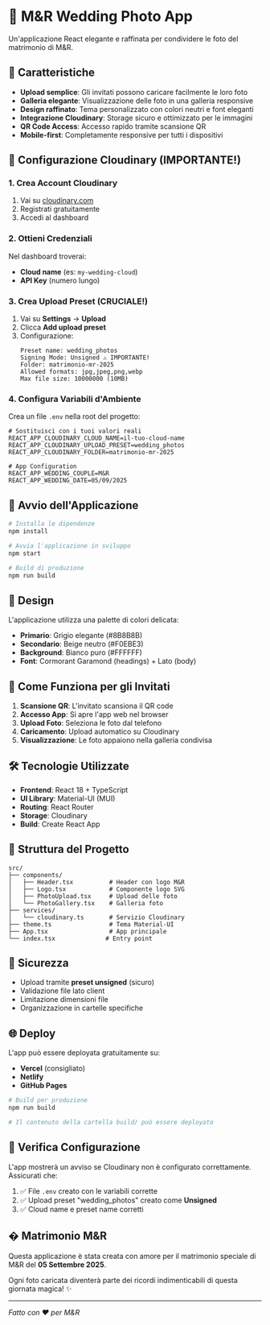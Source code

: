 # 💒 M&R Wedding Photo App

Un'applicazione React elegante e raffinata per condividere le foto del matrimonio di M&R.

## 🌸 Caratteristiche

- **Upload semplice**: Gli invitati possono caricare facilmente le loro foto
- **Galleria elegante**: Visualizzazione delle foto in una galleria responsive
- **Design raffinato**: Tema personalizzato con colori neutri e font eleganti
- **Integrazione Cloudinary**: Storage sicuro e ottimizzato per le immagini
- **QR Code Access**: Accesso rapido tramite scansione QR
- **Mobile-first**: Completamente responsive per tutti i dispositivi

## 🔧 Configurazione Cloudinary (IMPORTANTE!)

### 1. Crea Account Cloudinary
1. Vai su [cloudinary.com](https://cloudinary.com)
2. Registrati gratuitamente
3. Accedi al dashboard

### 2. Ottieni Credenziali
Nel dashboard troverai:
- **Cloud name** (es: `my-wedding-cloud`)
- **API Key** (numero lungo)

### 3. Crea Upload Preset (CRUCIALE!)
1. Vai su **Settings** → **Upload**
2. Clicca **Add upload preset**
3. Configurazione:
   ```
   Preset name: wedding_photos
   Signing Mode: Unsigned ⚠️ IMPORTANTE!
   Folder: matrimonio-mr-2025
   Allowed formats: jpg,jpeg,png,webp
   Max file size: 10000000 (10MB)
   ```

### 4. Configura Variabili d'Ambiente
Crea un file `.env` nella root del progetto:

```env
# Sostituisci con i tuoi valori reali
REACT_APP_CLOUDINARY_CLOUD_NAME=il-tuo-cloud-name
REACT_APP_CLOUDINARY_UPLOAD_PRESET=wedding_photos
REACT_APP_CLOUDINARY_FOLDER=matrimonio-mr-2025

# App Configuration
REACT_APP_WEDDING_COUPLE=M&R
REACT_APP_WEDDING_DATE=05/09/2025
```

## 🚀 Avvio dell'Applicazione

```bash
# Installa le dipendenze
npm install

# Avvia l'applicazione in sviluppo
npm start

# Build di produzione
npm run build
```

## 🎨 Design

L'applicazione utilizza una palette di colori delicata:
- **Primario**: Grigio elegante (#8B8B8B)
- **Secondario**: Beige neutro (#F0EBE3)
- **Background**: Bianco puro (#FFFFFF)
- **Font**: Cormorant Garamond (headings) + Lato (body)

## 📱 Come Funziona per gli Invitati

1. **Scansione QR**: L'invitato scansiona il QR code
2. **Accesso App**: Si apre l'app web nel browser
3. **Upload Foto**: Seleziona le foto dal telefono
4. **Caricamento**: Upload automatico su Cloudinary
5. **Visualizzazione**: Le foto appaiono nella galleria condivisa

## 🛠 Tecnologie Utilizzate

- **Frontend**: React 18 + TypeScript
- **UI Library**: Material-UI (MUI)
- **Routing**: React Router
- **Storage**: Cloudinary
- **Build**: Create React App

## 📂 Struttura del Progetto

```
src/
├── components/
│   ├── Header.tsx          # Header con logo M&R
│   ├── Logo.tsx            # Componente logo SVG
│   ├── PhotoUpload.tsx     # Upload delle foto
│   └── PhotoGallery.tsx    # Galleria foto
├── services/
│   └── cloudinary.ts       # Servizio Cloudinary
├── theme.ts                # Tema Material-UI
├── App.tsx                 # App principale
└── index.tsx              # Entry point
```

## 🔐 Sicurezza

- Upload tramite **preset unsigned** (sicuro)
- Validazione file lato client
- Limitazione dimensioni file
- Organizzazione in cartelle specifiche

## 🌐 Deploy

L'app può essere deployata gratuitamente su:
- **Vercel** (consigliato)
- **Netlify**
- **GitHub Pages**

```bash
# Build per produzione
npm run build

# Il contenuto della cartella build/ può essere deployato
```

## 🎯 Verifica Configurazione

L'app mostrerà un avviso se Cloudinary non è configurato correttamente. Assicurati che:

1. ✅ File `.env` creato con le variabili corrette
2. ✅ Upload preset "wedding_photos" creato come **Unsigned**
3. ✅ Cloud name e preset name corretti

## � Matrimonio M&R

Questa applicazione è stata creata con amore per il matrimonio speciale di M&R del **05 Settembre 2025**. 

Ogni foto caricata diventerà parte dei ricordi indimenticabili di questa giornata magica! ✨

---

*Fatto con ❤️ per M&R*
